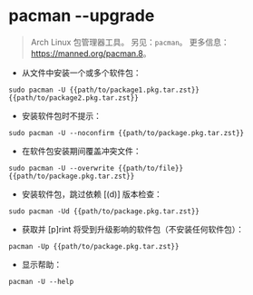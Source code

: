 # pacman --upgrade

> Arch Linux 包管理器工具。
> 另见：`pacman`。
> 更多信息：<https://manned.org/pacman.8>。

- 从文件中安装一个或多个软件包：

`sudo pacman -U {{path/to/package1.pkg.tar.zst}} {{path/to/package2.pkg.tar.zst}}`

- 安装软件包时不提示：

`sudo pacman -U --noconfirm {{path/to/package.pkg.tar.zst}}`

- 在软件包安装期间覆盖冲突文件：

`sudo pacman -U --overwrite {{path/to/file}} {{path/to/package.pkg.tar.zst}}`

- 安装软件包，跳过依赖 [(d)] 版本检查：

`sudo pacman -Ud {{path/to/package.pkg.tar.zst}}`

- 获取并 [p]rint 将受到升级影响的软件包（不安装任何软件包）：

`pacman -Up {{path/to/package.pkg.tar.zst}}`

- 显示帮助：

`pacman -U --help`